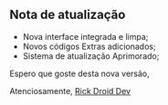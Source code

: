 ## Nota de atualização

- Nova interface integrada e limpa;
- Novos códigos Extras adicionados;
- Sistema de atualização Aprimorado;

Espero que goste desta nova versão,


Atenciosamente,
[Rick Droid Dev](https://github.com/RickDroidDev)
